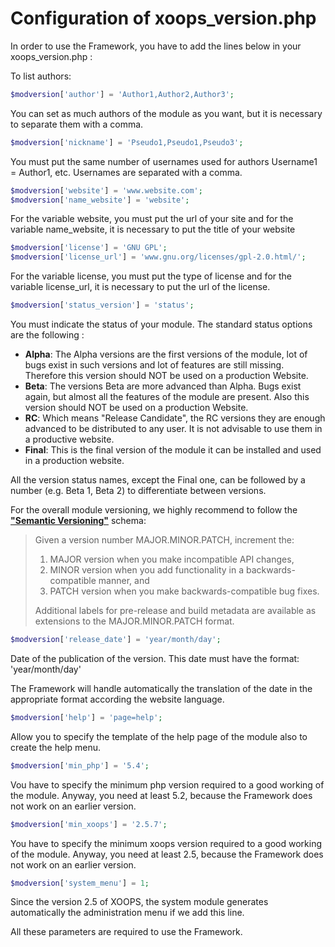 # Configuration of xoops\_version.php

In order to use the Framework, you have to add the lines below in your xoops\_version.php :

To list authors:

```php
$modversion['author'] = 'Author1,Author2,Author3';
```

You can set as much authors of the module as you want, but it is necessary to separate them with a comma.

```php
$modversion['nickname'] = 'Pseudo1,Pseudo1,Pseudo3';
```

You must put the same number of usernames used for authors Username1 = Author1, etc. Usernames are separated with a comma.

```php
$modversion['website'] = 'www.website.com'; 
$modversion['name_website'] = 'website';
```

For the variable website, you must put the url of your site and for the variable name\_website, it is necessary to put the title of your website

```php
$modversion['license'] = 'GNU GPL'; 
$modversion['license_url'] = 'www.gnu.org/licenses/gpl-2.0.html/';
```

For the variable license, you must put the type of license and for the variable license\_url, it is necessary to put the url of the license.

```php
$modversion['status_version'] = 'status';
```

You must indicate the status of your module. The standard status options are the following :

* **Alpha**: The Alpha versions are the first versions of the module, lot of bugs exist in such versions and lot of features are still missing. Therefore this version should NOT be used on a production Website. 
* **Beta**: The versions Beta are more advanced than Alpha. Bugs exist again, but almost all the features of the module are present. Also this version should NOT be used on a production Website. 
* **RC**: Which means "Release Candidate", the RC versions they are enough advanced to be distributed to any user. It is not advisable to use them in a productive website. 
* **Final**: This is the final version of the module it can be installed and used in a production website. 

All the version status names, except the Final one, can be followed by a number \(e.g. Beta 1, Beta 2\) to differentiate between versions.

For the overall module versioning, we highly recommend to follow the [**"Semantic Versioning"**](http://semver.org/) schema:

> Given a version number MAJOR.MINOR.PATCH, increment the:
>
> 1. MAJOR version when you make incompatible API changes,
> 2. MINOR version when you add functionality in a backwards-compatible manner, and
> 3. PATCH version when you make backwards-compatible bug fixes.
>
> Additional labels for pre-release and build metadata are available as extensions to the MAJOR.MINOR.PATCH format.

```php
$modversion['release_date'] = 'year/month/day';
```

Date of the publication of the version. This date must have the format: 'year/month/day'

The Framework will handle automatically the translation of the date in the appropriate format according the website language.

```php
$modversion['help'] = 'page=help';
```

Allow you to specify the template of the help page of the module also to create the help menu.

```php
$modversion['min_php'] = '5.4';
```

Vou have to specify the minimum php version required to a good working of the module. Anyway, you need at least 5.2, because the Framework does not work on an earlier version.

```php
$modversion['min_xoops'] = '2.5.7';
```

You have to specify the minimum xoops version required to a good working of the module. Anyway, you need at least 2.5, because the Framework does not work on an earlier version.

```php
$modversion['system_menu'] = 1;
```

Since the version 2.5 of XOOPS, the system module generates automatically the administration menu if we add this line.

All these parameters are required to use the Framework.

